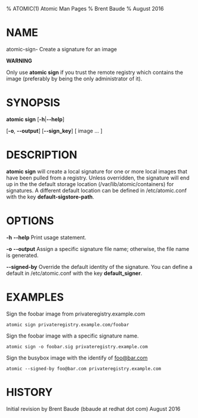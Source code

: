 % ATOMIC(1) Atomic Man Pages
% Brent Baude
% August 2016
# NAME
atomic-sign- Create a signature for an image

**WARNING**

Only use **atomic sign** if you trust the remote registry which contains the image
(preferably by being the only administrator of it).


# SYNOPSIS
**atomic sign**
[**-h**|**--help**]

[**-o**, **--output**]
[**--sign_key**]
[ image ... ]

# DESCRIPTION
**atomic sign** will create a local signature for one or more local images that have 
been pulled from a registry. Unless overridden, the signature will end up in the 
the default storage location (/var/lib/atomic/containers) for signatures.  A different
default location can be defined in /etc/atomic.conf with the key **default-sigstore-path**.

# OPTIONS
**-h** **--help**
  Print usage statement.

**-o** **--output**
  Assign a specific signature file name; otherwise, the file name is generated.  
 

**--signed-by**
  Override the default identity of the signature. You can define a default in /etc/atomic.conf
  with the key **default_signer**.


# EXAMPLES
Sign the foobar image from privateregistry.example.com

    atomic sign privateregistry.example.com/foobar
    
Sign the foobar image with a specific signature name.

    atomic sign -o foobar.sig privateregistry.example.com

Sign the busybox image with the identify of foo@bar.com

    atomic --signed-by foo@bar.com privateregistry.example.com


# HISTORY
Initial revision by Brent Baude (bbaude at redhat dot com) August 2016
